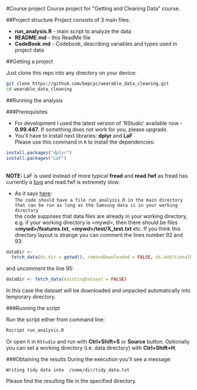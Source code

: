 #Course project
Course project for "Getting and Cleaning Data" course.

##Project structure
Project consists of 3 main files:

- **run_analysis.R** - main script to analyze the data
- **README.md** - this ReadMe file
- **CodeBook.md** - Codebook, describing variables and types used in project data

##Getting a project

Just clone this repo into any directory on your device:

```bash
git clone https://github.com/bepcyc/wearable_data_cleaning.git
cd wearable_data_cleaning
```

##Running the analysis

###Prerequisites

- For development I used the latest version of 'RStudio' available now - **0.99.447**. If something does not work for you, please upgrade.
- You'll have to install next libraries: **dplyr** and **LaF**<br>
  Please use this command in `R` to install the dependencies:
```r
install.packages("dplyr")
install.packages("LaF")
```
  <br>**NOTE:** LaF is used instead of more typical **fread** and **read.fwf** as fread has currently a [bug](https://github.com/Rdatatable/data.table/issues/956) and read.fwf is extremely slow.
- As it says [here](https://class.coursera.org/getdata-015/human_grading/view/courses/973502/assessments/3/submissions):<br>
```The code should have a file run_analysis.R in the main directory that can be run as long as the Samsung data is in your working directory```<br>
  the code supposes that data files are already in your working directory, e.g. if your working directory is \<mywd\>, then there should be files __\<mywd\>/features.txt__, __\<mywd\>/test/X_test.txt__ etc.
  If you think this directory layout is strange you can comment the lines number 92 and 93:
```r
dataDir <-
  fetch_data(ds.dir = getwd(), removeDownloaded = FALSE, ds.additionalName = "")
```
  and uncomment the line 95:
  ```r
  dataDir <- fetch_data(existingDataset = FALSE)
  ```
  In this case the dataset will be downloaded and unpacked automatically into temporary directory.

###Running the script

Run the script either from command line:
```bash
Rscript run_analysis.R
```

Or open it in `RStudio` and run with **Ctrl+Shift+S** or **Source** button.
Optionally you can set a working directory (i.e. data directory) with **Ctrl+Shift+H**.

###Obtaining the results
During the execution you'll see a message:

```
Writing tidy data into  /some/dir/tidy_data.txt
```

Please find the resulting file in the specified directory.
